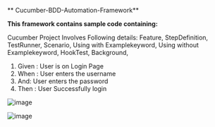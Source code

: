 ** Cucumber-BDD-Automation-Framework**

**This framework contains sample code containing:**

Cucumber Project Involves Following details:
Feature,
StepDefinition,
TestRunner,
Scenario, 
Using with Examplekeyword,
Using without Examplekeyword,
HookTest,
Background,

1. Given : User is on Login Page
2. When : User enters the username
3. And: User enters the password
4. Then : User Successfully login


![image](https://github.com/user-attachments/assets/754af97f-1b2b-46b5-8670-4383e958a89a)



![image](https://github.com/user-attachments/assets/5b1f535b-98db-4df6-94b9-366348f66fab)


